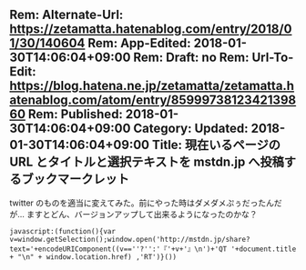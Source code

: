 Rem: Alternate-Url: https://zetamatta.hatenablog.com/entry/2018/01/30/140604
Rem: App-Edited: 2018-01-30T14:06:04+09:00
Rem: Draft: no
Rem: Url-To-Edit: https://blog.hatena.ne.jp/zetamatta/zetamatta.hatenablog.com/atom/entry/8599973812342139860
Rem: Published: 2018-01-30T14:06:04+09:00
Category:
Updated: 2018-01-30T14:06:04+09:00
Title: 現在いるページの URL とタイトルと選択テキストを mstdn.jp へ投稿するブックマークレット
---
twitter のものを適当に変えてみた。前にやった時はダメダメぷぅだったんだが… ますとどん、バージョンアップして出来るようになったのかな？

```
javascript:(function(){var v=window.getSelection();window.open('http://mstdn.jp/share?text='+encodeURIComponent((v==''?'':'『'+v+'』\n')+'QT '+document.title + "\n" + window.location.href) ,'RT')}())
```